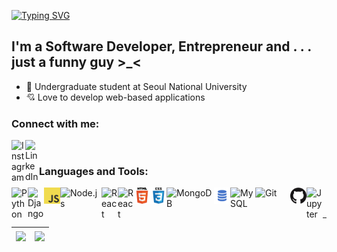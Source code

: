 [![Typing SVG](https://readme-typing-svg.herokuapp.com?font=Press+Start+2P&color=%23010003&width=700&height=40&lines=Hi+there%2C+I'm+Shamshod)](https://git.io/typing-svg)

## I'm a Software Developer, Entrepreneur and . . . </br> just a funny guy >_<

- 🔭 Undergraduate student at Seoul National University
- 💘 Love to develop web-based applications

### Connect with me:

[<img align="left" alt="Instagram" width="22px" src="https://cdn.jsdelivr.net/npm/simple-icons@v3/icons/instagram.svg" />][instagram]
[<img align="left" alt="LinkedIn" width="22px" src="https://cdn.jsdelivr.net/npm/simple-icons@v3/icons/linkedin.svg" />][linkedin]

<br />

### Languages and Tools:

<img align="left" alt="Python" width="26px" src="https://raw.githubusercontent.com/jmnote/z-icons/master/svg/python.svg" />
<img align="left" alt="Django" width="26px" src="https://seeklogo.com/images/D/django-logo-F46C1DD95E-seeklogo.com.png" />
<img align="left" alt="JavaScript" width="26px" src="https://raw.githubusercontent.com/github/explore/80688e429a7d4ef2fca1e82350fe8e3517d3494d/topics/javascript/javascript.png" />
<img align="left" alt="Node.js" width="66px" src="https://upload.wikimedia.org/wikipedia/commons/thumb/7/7e/Node.js_logo_2015.svg/1280px-Node.js_logo_2015.svg.png" />
<img align="left" alt="React" width="26px" src="https://cdn.jsdelivr.net/gh/devicons/devicon/icons/react/react-original-wordmark.svg" />
<img align="left" alt="React" width="26px" src="https://upload.wikimedia.org/wikipedia/commons/thumb/4/4c/Typescript_logo_2020.svg/512px-Typescript_logo_2020.svg.png" />
<img align="left" alt="HTML5" width="26px" src="https://raw.githubusercontent.com/github/explore/80688e429a7d4ef2fca1e82350fe8e3517d3494d/topics/html/html.png" />
<img align="left" alt="CSS3" width="26px" src="https://raw.githubusercontent.com/github/explore/80688e429a7d4ef2fca1e82350fe8e3517d3494d/topics/css/css.png" />
<img align="left" alt="MongoDB" width="76px" src="https://upload.wikimedia.org/wikipedia/commons/thumb/9/93/MongoDB_Logo.svg/2560px-MongoDB_Logo.svg.png" />
<img align="left" alt="SQL" width="26px" src="https://raw.githubusercontent.com/github/explore/80688e429a7d4ef2fca1e82350fe8e3517d3494d/topics/sql/sql.png" />
<img align="left" alt="MySQL" width="40px" src="https://static.cdnlogo.com/logos/m/10/mysql.svg" />
<img align="left" alt="Git" width="56px" src="https://upload.wikimedia.org/wikipedia/commons/thumb/e/e0/Git-logo.svg/1280px-Git-logo.svg.png" />
<img align="left" alt="GitHub" width="26px" src="https://raw.githubusercontent.com/github/explore/78df643247d429f6cc873026c0622819ad797942/topics/github/github.png" />
<img align="left" alt="Jupyter" width="26px" src="https://cdn.jsdelivr.net/gh/devicons/devicon/icons/jupyter/jupyter-original-wordmark.svg" />

<br />
<br />

---

|<img  align="center" src="https://github-readme-stats.vercel.app/api?username=shamshod01&show_icons=true&count_private=true&theme=buefy&hide_border=true&disable_animations=false">|<img align="center" src="https://github-readme-stats.vercel.app/api/top-langs/?username=shamshod01&layout=compact&theme=buefy&hide_border=true&disable_animations=false&count_private=true" />|
| ------------- | ------------- |



[instagram]: https://www.instagram.com/shod23.08/
[linkedin]: https://www.linkedin.com/in/shamshod-rozikov-021773210/